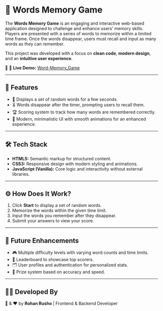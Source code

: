 # 🧠 Words Memory Game  

The **Words Memory Game** is an engaging and interactive web-based application designed to challenge and enhance users' memory skills. Players are presented with a series of words to memorize within a limited time frame. Once the words disappear, users must recall and input as many words as they can remember.  

This project was developed with a focus on **clean code**, **modern design**, and an **intuitive user experience**.  

🔗 🌟 **Live Demo:** [Word-Memory_Game](https://bit-game.netlify.app/)  

---

## 🚀 Features  

- 📝 Displays a set of random words for a few seconds.  
- ⏳ Words disappear after the timer, prompting users to recall them.  
- 🏆 Scoring system to track how many words are remembered correctly.  
- 🎨 Modern, minimalistic UI with smooth animations for an enhanced experience.  

---

## 🛠️ Tech Stack  

- **HTML5:** Semantic markup for structured content.  
- **CSS3:** Responsive design with modern styling and animations.  
- **JavaScript (Vanilla):** Core logic and interactivity without external libraries.  

---

## ⚙️ How Does It Work?  

1. Click **Start** to display a set of random words.  
2. Memorize the words within the given time limit.  
3. Input the words you remember after they disappear.  
4. Submit your answers to view your score.  

---

## 📅 Future Enhancements  

- 🎮 Multiple difficulty levels with varying word counts and time limits.  
- 🥇 Leaderboard to showcase top scorers.  
- 🗂️ User profiles and authentication for personalized stats.  
- 🎁 Prize system based on accuracy and speed.  

---

## 👨‍💻 Developed By  

💪 & ❤️ by **Rohan Rusho** | Frontend & Backend Developer  
